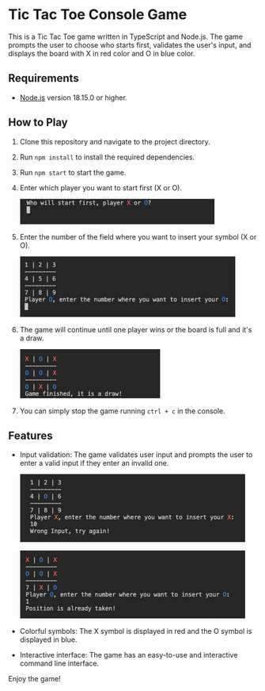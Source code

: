 # Tic Tac Toe Console Game

This is a Tic Tac Toe game written in TypeScript and Node.js. The game prompts the user to choose who starts first, validates the user's input, and displays the board with X in red color and O in blue color.

## Requirements

- [Node.js](https://nodejs.org) version 18.15.0 or higher.

## How to Play

1. Clone this repository and navigate to the project directory.
2. Run `npm install` to install the required dependencies.
3. Run `npm start` to start the game.
4. Enter which player you want to start first (X or O).

   ![My Image](assets/images/choose_player.png)

5. Enter the number of the field where you want to insert your symbol (X or O).

   ![My Image](assets/images/first_turn.png)

6. The game will continue until one player wins or the board is full and it's a draw.

   ![My Image](assets/images/game_finished.png)

7. You can simply stop the game running `ctrl + c` in the console.

## Features

- Input validation: The game validates user input and prompts the user to enter a valid input if they enter an invalid one.

  ![My Image](assets/images/wrong_input.png)

  ![My Image](assets/images/position_taken.png)

- Colorful symbols: The X symbol is displayed in red and the O symbol is displayed in blue.
- Interactive interface: The game has an easy-to-use and interactive command line interface.

Enjoy the game!

